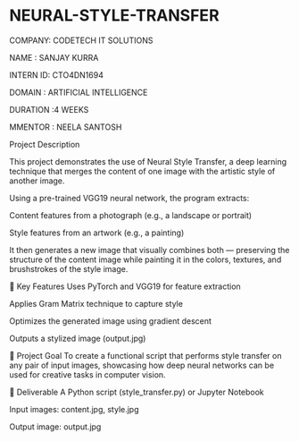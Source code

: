 # NEURAL-STYLE-TRANSFER
COMPANY: CODETECH IT SOLUTIONS

NAME : SANJAY KURRA

INTERN ID: CTO4DN1694

DOMAIN : ARTIFICIAL INTELLIGENCE

DURATION :4 WEEKS

MMENTOR : NEELA SANTOSH

Project Description


This project demonstrates the use of Neural Style Transfer, a deep learning technique that merges the content of one image with the artistic style of another image.

Using a pre-trained VGG19 neural network, the program extracts:

Content features from a photograph (e.g., a landscape or portrait)

Style features from an artwork (e.g., a painting)

It then generates a new image that visually combines both — preserving the structure of the content image while painting it in the colors, textures, and brushstrokes of the style image.

🔧 Key Features
Uses PyTorch and VGG19 for feature extraction

Applies Gram Matrix technique to capture style

Optimizes the generated image using gradient descent

Outputs a stylized image (output.jpg)

🎯 Project Goal
To create a functional script that performs style transfer on any pair of input images, showcasing how deep neural networks can be used for creative tasks in computer vision.

📁 Deliverable
A Python script (style_transfer.py) or Jupyter Notebook

Input images: content.jpg, style.jpg

Output image: output.jpg

